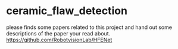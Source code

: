 # ceramic_flaw_detection
please finds some papers related to this project and hand out some descriptions of the paper your read about.
https://github.com/RobotvisionLab/HFENet

